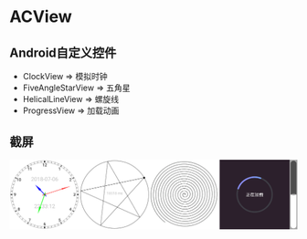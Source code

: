 # ACView
## Android自定义控件
  * ClockView => 模拟时钟
  * FiveAngleStarView => 五角星
  * HelicalLineView => 螺旋线
  * ProgressView => 加载动画

## 截屏
[![截屏](ScreenShot.jpg)](ScreenShot.jpg)

